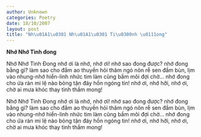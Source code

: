 ```yaml
---
author: Unknown
categories: Poetry
date: 18/10/2007
layout: post
title: "Nh\u01A1\u0301 Nh\u01A1\u0301 Ti\u0300nh \u0111ong"
---
```


**Nhớ Nhớ Tình đong**

Nhớ Nhớ Tình Đong
nhớ ơi là nhớ, nhớ ơi!
nhớ sao đong được?
nhớ đong bằng gì?
làm sao cho đắm ao thuyền
hỏi thăm ngó nõn rễ sen
đầm bùn,
lịm vào nhung-nhớ hiển-linh
nhức tim làm cũng
bầm môi đợi chờ...
nhớ đong cho ứa ràn mi
lệ nào bỏng tận đáy hồn
ngóng tin!
nhớ ơi, nhớ hỡi, nhớ ơi,
chờ ai
mưa khóc
thay
tình thầm mong!

Nhớ Nhớ Tình Đong
nhớ ơi là nhớ, nhớ ơi!
nhớ sao đong được?
nhớ đong bằng gì?
làm sao cho đắm ao thuyền
hỏi thăm ngó nõn rễ sen
đầm bùn,
lịm vào nhung-nhớ hiển-linh
nhức tim làm cũng
bầm môi đợi chờ...
nhớ đong cho ứa ràn mi
lệ nào bỏng tận đáy hồn
ngóng tin!
nhớ ơi, nhớ hỡi, nhớ ơi,
chờ ai
mưa khóc
thay
tình thầm mong!
